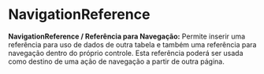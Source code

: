 # NavigationReference

**NavigationReference / Referência para Navegação:** Permite inserir uma referência para uso de dados de outra tabela e também uma referência para navegação dentro do próprio controle. Esta referência poderá ser usada como destino de uma ação de navegação a partir de outra página.

